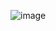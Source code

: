 ![image](https://github.com/Bhavyapb/__tribute_project/assets/55605670/3ac59bea-9213-4c4d-bd67-067e9323d980)
